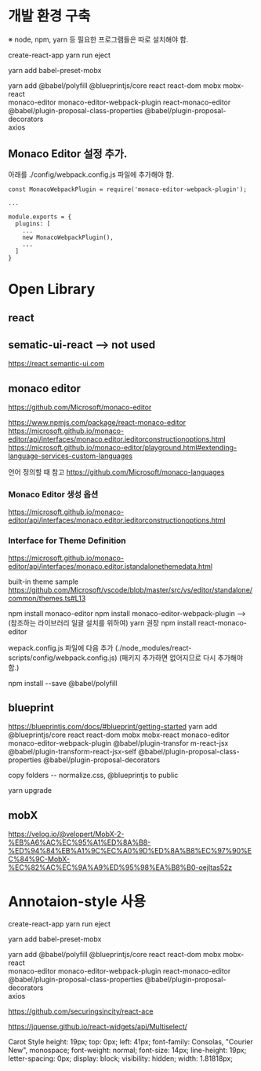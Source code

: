 # 개발 환경 구축
※ node, npm, yarn 등 필요한 프로그램들은 따로 설치해야 함.

create-react-app
yarn run eject

yarn add babel-preset-mobx

yarn add @babel/polyfill @blueprintjs/core react react-dom mobx mobx-react \
monaco-editor monaco-editor-webpack-plugin react-monaco-editor \
@babel/plugin-proposal-class-properties @babel/plugin-proposal-decorators \
axios

## Monaco Editor 설정 추가.
아래를 ./config/webpack.config.js 파일에 추가해야 함.
```
const MonacoWebpackPlugin = require('monaco-editor-webpack-plugin');

...

module.exports = {
  plugins: [
  	...
    new MonacoWebpackPlugin(),
    ...
  ]
}
```




# Open Library

## react

## sematic-ui-react --> not used
https://react.semantic-ui.com




## monaco editor
https://github.com/Microsoft/monaco-editor

https://www.npmjs.com/package/react-monaco-editor
https://microsoft.github.io/monaco-editor/api/interfaces/monaco.editor.ieditorconstructionoptions.html
https://microsoft.github.io/monaco-editor/playground.html#extending-language-services-custom-languages

언어 정의할 때 참고
https://github.com/Microsoft/monaco-languages

### Monaco Editor 생성 옵션
https://microsoft.github.io/monaco-editor/api/interfaces/monaco.editor.ieditorconstructionoptions.html

### Interface for Theme Definition
https://microsoft.github.io/monaco-editor/api/interfaces/monaco.editor.istandalonethemedata.html

built-in theme sample
https://github.com/Microsoft/vscode/blob/master/src/vs/editor/standalone/common/themes.ts#L13

npm install monaco-editor
npm install monaco-editor-webpack-plugin  --> (참조하는 라이브러리 일괄 설치를 위하여) yarn 권장
npm install react-monaco-editor

wepack.config.js 파일에 다음 추가 (./node_modules/react-scripts/config/webpack.config.js)
(패키지 추가하면 없어지므로 다시 추가해야 함.)


npm install --save @babel/polyfill


## blueprint
https://blueprintjs.com/docs/#blueprint/getting-started
yarn add @blueprintjs/core react react-dom mobx mobx-react monaco-editor monaco-editor-webpack-plugin @babel/plugin-transfor
m-react-jsx @babel/plugin-transform-react-jsx-self @babel/plugin-proposal-class-properties @babel/plugin-proposal-decorators

copy folders -- normalize.css, @blueprintjs to public

yarn upgrade


## mobX
https://velog.io/@velopert/MobX-2-%EB%A6%AC%EC%95%A1%ED%8A%B8-%ED%94%84%EB%A1%9C%EC%A0%9D%ED%8A%B8%EC%97%90%EC%84%9C-MobX-%EC%82%AC%EC%9A%A9%ED%95%98%EA%B8%B0-oejltas52z


# Annotaion-style 사용


create-react-app
yarn run eject

yarn add babel-preset-mobx

yarn add @babel/polyfill @blueprintjs/core react react-dom mobx mobx-react \
monaco-editor monaco-editor-webpack-plugin react-monaco-editor \
@babel/plugin-proposal-class-properties @babel/plugin-proposal-decorators \
axios





https://github.com/securingsincity/react-ace

https://jquense.github.io/react-widgets/api/Multiselect/

Carot Style
height: 19px; top: 0px; left: 41px; font-family: Consolas, "Courier New", monospace; font-weight: normal; font-size: 14px; line-height: 19px; letter-spacing: 0px; display: block; visibility: hidden; width: 1.81818px;
